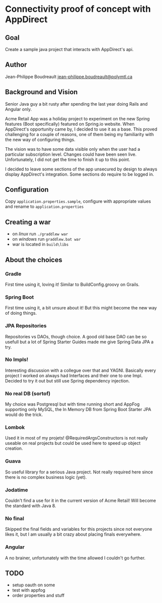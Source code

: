 # Connectivity proof of concept with AppDirect
## Goal
Create a sample java project that interacts with AppDirect's api.

## Author
Jean-Philippe Boudreault
jean-philippe.boudreault@polymtl.ca

## Background and Vision
Senior Java guy a bit rusty after spending the last year doing Rails and Angular only.

Acme Retail App was a holiday project to experiment on the new Spring features (Boot specifically) featured on Spring.io 
website. When AppDirect's opportunity came by, I decided to use it as a base. This proved challenging for a couple of 
reasons, one of them being my familiarity with the new way of configuring things.

The vision was to have some data visible only when the user had a particular subscription level. Changes could have been
seen live. Unfortunately, I did not get the time to finish it up to this point.

I decided to leave some sections of the app unsecured by design to always display AppDirect's integration. Some sections
do require to be logged in.

## Configuration
Copy `application.properties.sample`, configure with appropriate values and rename to `application.properties`

## Creating a war
* on *linux* run `./graddlew war`
* on *windows* run `graddlew.bat war`
* war is located in `build\libs`

## About the choices
### Gradle
First time using it, loving it! Similar to BuildConfig.groovy on Grails.

### Spring Boot
First time using it, a bit unsure about it! But this might become the new way of doing things.

### JPA Repositories
Repositories vs DAOs, though choice. A good old base DAO can be so usefull but a lot of Spring Starter Guides made me give Spring Data JPA a try.

### No Impls!
Interesting discussion with a collegue over that and YAGNI. Basically every project I worked on always had Interfaces and their one to one Impl.
Decided to try it out but still use Spring dependency injection.

### No real DB (sortof)
My choice was Postgresql but with time running short and AppFog supporting only MySQL, 
the In Memory DB from Spring Boot Starter JPA would do the trick.

### Lombok
Used it in most of my projets! @RequiredArgsConstructors is not really useable on real projects but could be used here to speed up object creation.

### Guava
So useful library for a serious Java project. Not really required here since there is no complex business logic (yet).

### Jodatime
Couldn't find a use for it in the current version of Acme Retail! Will become the standard with Java 8.

### No final
Skipped the final fields and variables for this projects since not everyone likes it, but I am usually a bit crazy
about placing finals everywhere.

### Angular
A no brainer, unfortunately with the time allowed I couldn't go further.

## TODO
* setup oauth on some 
* test with appfog
* order properties and stuff
